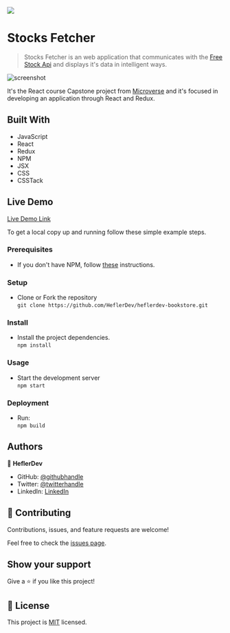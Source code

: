 ![](https://img.shields.io/badge/Microverse-blueviolet)

# Stocks Fetcher

> Stocks Fetcher is an web application that communicates with the [Free Stock Api](https://financialmodelingprep.com/api/) and displays it's data in intelligent ways.

![screenshot](https://rockcontent.com/br/wp-content/uploads/sites/2/elementor/thumbs/rest-api-1-p2hezmas14k2fluh9o1nenkozy0ma7q1djyjzf32rw.png)

It's the React course Capstone project from [Microverse](https://www.microverse.org/) and it's focused in developing an application through React and Redux.

## Built With

- JavaScript
- React
- Redux
- NPM
- JSX
- CSS
- CSSTack

## Live Demo

[Live Demo Link](https://stocksmicroverse.netlify.app/)


To get a local copy up and running follow these simple example steps.

### Prerequisites
* If you don't have NPM, follow [these](https://www.npmjs.com/get-npm) instructions.
### Setup
* Clone or Fork the repository <br>
`git clone https://github.com/HeflerDev/heflerdev-bookstore.git`
### Install
* Install the project dependencies. <br>
`npm install`
### Usage
* Start the development server<br>
`npm start`
### Deployment
* Run:<br>
`npm build` 


## Authors

👤 **HeflerDev**

- GitHub: [@githubhandle](https://github.com/heflerdev)
- Twitter: [@twitterhandle](https://twitter.com/heflerdev)
- LinkedIn: [LinkedIn](https://linkedin.com/in/heflerdev)

## 🤝 Contributing

Contributions, issues, and feature requests are welcome!

Feel free to check the [issues page](https://github.com/HeflerDev/heflerdev-bookstore/issues).

## Show your support

Give a ⭐️ if you like this project!

## 📝 License

This project is [MIT](https://opensource.org/licenses/MIT) licensed.
